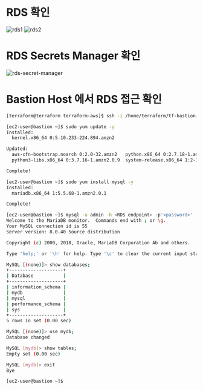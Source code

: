 # RDS 확인

![rds1](https://github.com/user-attachments/assets/f441600e-2e9c-4ffa-b763-d51507b7dd34)
![rds2](https://github.com/user-attachments/assets/57866c21-f8b2-49ac-a0cd-d8a4694f0c8c)

# RDS Secrets Manager 확인

![rds-secret-manager](https://github.com/user-attachments/assets/8bb6eca0-2a89-4795-a2e6-fe6e50bee672)

# Bastion Host 에서 RDS 접근 확인

```bash
[terraform@terraform terraform-aws]$ ssh -i /home/terraform/tf-bastion-key.pem ec2-user@<Bastion_Public_IP>

[ec2-user@bastion ~]$ sudo yum update -y
Installed:
  kernel.x86_64 0:5.10.233-224.894.amzn2

Updated:
  aws-cfn-bootstrap.noarch 0:2.0-32.amzn2   python.x86_64 0:2.7.18-1.amzn2.0.10  python-devel.x86_64 0:2.7.18-1.amzn2.0.10  python-libs.x86_64 0:2.7.18-1.amzn2.0.10  python3.x86_64 0:3.7.16-1.amzn2.0.9
  python3-libs.x86_64 0:3.7.16-1.amzn2.0.9  system-release.x86_64 1:2-17.amzn2

Complete!

[ec2-user@bastion ~]$ sudo yum install mysql -y
Installed:
  mariadb.x86_64 1:5.5.68-1.amzn2.0.1

Complete!

[ec2-user@bastion ~]$ mysql -u admin -h <RDS endpoint> -p'<password>'
Welcome to the MariaDB monitor.  Commands end with ; or \g.
Your MySQL connection id is 55
Server version: 8.0.40 Source distribution

Copyright (c) 2000, 2018, Oracle, MariaDB Corporation Ab and others.

Type 'help;' or '\h' for help. Type '\c' to clear the current input statement.

MySQL [(none)]> show databases;
+--------------------+
| Database           |
+--------------------+
| information_schema |
| mydb               |
| mysql              |
| performance_schema |
| sys                |
+--------------------+
5 rows in set (0.00 sec)

MySQL [(none)]> use mydb;
Database changed

MySQL [mydb]> show tables;
Empty set (0.00 sec)

MySQL [mydb]> exit
Bye

[ec2-user@bastion ~]$
```
